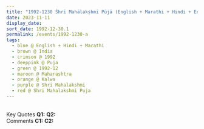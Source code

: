```yaml
---
title: "1992-1230 Śhrī Mahālakṣhmī Pūjā (English + Marathi + Hindi + English), The Universal Love, Kalwa, Thane, Maharashtra, India"
date: 2023-11-11
display_date: 
sort_date: 1992-12-30.1
permalink: /events/1992-1230-a
tags:
  - blue @ English + Hindi + Marathi
  - brown @ India
  - crimson @ 1992
  - deeppink @ Puja
  - green @ 1992-12
  - maroon @ Maharashtra
  - orange @ Kalwa
  - purple @ Shri Mahalakshmi
  - red @ Shri Mahalakshmi Puja
---
```


<br>

<wave-list>
  <list-title color="DarkSeaGreen" width="55">Key Quotes</list-title>
  <list-item color="BlanchedAlmond" width="280"><b>Q1:</b> <i></i></list-item>
  <list-item color="Lavender" width="280"><b>Q2:</b> <i></i></list-item>
</wave-list>

<br>

<wave-list>
  <list-title color="DarkSeaGreen" width="55">Comments</list-title>
  <list-item color="BlanchedAlmond" width="280"><b>C1:</b> <i></i></list-item>
  <list-item color="Lavender" width="280"><b>C2:</b> <i></i></list-item>
</wave-list>